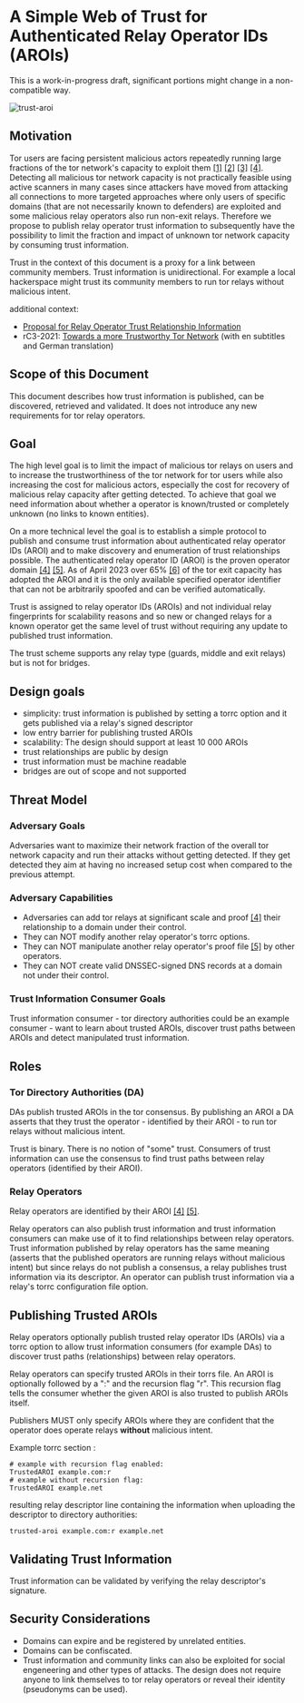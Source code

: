 
# A Simple Web of Trust for Authenticated Relay Operator IDs (AROIs)

This is a work-in-progress draft, significant portions might change in a non-compatible way.

![trust-aroi](https://user-images.githubusercontent.com/11165848/235495697-1424d733-5971-4e4a-b73e-b8f0808d8b7e.png)


## Motivation

Tor users are facing persistent malicious actors
repeatedly running large fractions of the tor network's capacity to exploit them 
[[1]](https://nusenu.medium.com/the-growing-problem-of-malicious-relays-on-the-tor-network-2f14198af548)
[[2]](https://nusenu.medium.com/how-malicious-tor-relays-are-exploiting-users-in-2020-part-i-1097575c0cac)
[[3]](https://nusenu.medium.com/tracking-one-year-of-malicious-tor-exit-relay-activities-part-ii-85c80875c5df)
[[4]](https://nusenu.medium.com/is-kax17-performing-de-anonymization-attacks-against-tor-users-42e566defce8).
Detecting all malicious tor network capacity is not practically feasible using active scanners
in many cases since attackers have moved from attacking all connections to more targeted approaches where only
users of specific domains (that are not necessarily known to defenders) are exploited and some malicious relay operators
also run non-exit relays.
Therefore we propose to publish relay operator trust information to subsequently have the possibility to limit the fraction
and impact of unknown tor network capacity by consuming trust information.

Trust in the context of this document is a proxy for a link between community members. Trust information is unidirectional.
For example a local hackerspace might trust its community members to run tor relays without malicious intent.

additional context:
* [Proposal for Relay Operator Trust Relationship Information](https://gitlab.torproject.org/tpo/community/relays/-/issues/68)
* rC3-2021: [Towards a more Trustworthy Tor Network](https://media.ccc.de/v/rc3-2021-chaosstudiohamburg-475-towards-a-more-trustworthy-tor-network) (with en subtitles and German translation)

## Scope of this Document

This document describes how trust information is published, can be discovered, retrieved and validated.
It does not introduce any new requirements for tor relay operators. 

## Goal

The high level goal is to limit the impact of malicious tor relays on users
and to increase the trustworthiness of the tor network for tor users while also increasing the cost for malicious actors, especially the cost for recovery of malicious relay capacity after getting detected. To achieve that goal we need
information about whether a operator is known/trusted or completely unknown (no links to known entities).

On a more technical level the goal is to establish a simple protocol to publish and consume trust information about authenticated relay operator IDs (AROI)
and to make discovery and enumeration of trust relationships possible.
The authenticated relay operator ID (AROI) is the proven operator domain [[4]](https://nusenu.github.io/ContactInfo-Information-Sharing-Specification/#proof)
[[5]](https://gitlab.torproject.org/tpo/core/torspec/-/blob/main/proposals/326-tor-relay-well-known-uri-rfc8615.md). 
As of April 2023 over 65% [[6]](https://nusenu.github.io/OrNetStats/#top-10-exit-operators-with-a-proven-domain) 
of the tor exit capacity has adopted the AROI and it is the only available specified operator identifier
that can not be arbitrarily spoofed and can be verified automatically.

Trust is assigned to relay operator IDs (AROIs) and not individual relay fingerprints for scalability reasons and
so new or changed relays for a known operator get the same level of trust
without requiring any update to published trust information.

The trust scheme supports any relay type (guards, middle and exit relays) but is not for bridges.

## Design goals

- simplicity: trust information is published by setting a torrc option and it gets published via a relay's signed descriptor
- low entry barrier for publishing trusted AROIs
- scalability: The design should support at least 10 000 AROIs
- trust relationships are public by design
- trust information must be machine readable
- bridges are out of scope and not supported

## Threat Model

### Adversary Goals

Adversaries want to maximize their network fraction of the overall tor network capacity
and run their attacks without getting detected. If they get detected they aim at having no increased setup cost
when compared to the previous attempt.

### Adversary Capabilities

* Adversaries can add tor relays at significant scale and proof 
[[4]](https://nusenu.github.io/ContactInfo-Information-Sharing-Specification/#proof)
their relationship to a domain under their control.
* They can NOT modify another relay operator's torrc options.
* They can NOT manipulate another relay operator's proof file
[[5]](https://gitlab.torproject.org/tpo/core/torspec/-/blob/main/proposals/326-tor-relay-well-known-uri-rfc8615.md#well-knowntor-relayrsa-fingerprinttxt)
by other operators.
* They can NOT create valid DNSSEC-signed DNS records at a domain not under their control.

### Trust Information Consumer Goals

Trust information consumer - tor directory authorities could be an example consumer - want to learn about trusted AROIs, discover trust paths between AROIs 
and detect manipulated trust information.

## Roles

### Tor Directory Authorities (DA)

DAs publish trusted AROIs in the tor consensus.
By publishing an AROI a DA asserts that they trust the operator - identified by their AROI - to run tor relays without malicious intent. 

Trust is binary. There is no notion of "some" trust.
Consumers of trust information can use the consensus to find trust paths between relay operators (identified by their AROI).

### Relay Operators

Relay operators are identified by their AROI
[[4]](https://nusenu.github.io/ContactInfo-Information-Sharing-Specification/#proof)
[[5]](https://gitlab.torproject.org/tpo/core/torspec/-/blob/main/proposals/326-tor-relay-well-known-uri-rfc8615.md).

Relay operators can also publish trust information and trust information consumers can make use of it to find relationships between relay operators. 
Trust information published by relay operators has the same meaning (asserts that the published operators are running relays without malicious intent)
but since relays do not publish a consensus, a relay publishes trust information via its descriptor.
An operator can publish trust information via a relay's torrc configuration file option.

## Publishing Trusted AROIs

Relay operators optionally publish trusted relay operator IDs (AROIs) via a torrc option
to allow trust information consumers (for example DAs) to discover trust paths (relationships) between
relay operators.

Relay operators can specify trusted AROIs in their torrs file. An AROI is optionally followed by a ":" and the recursion flag "r".
This recursion flag tells the consumer whether the given AROI is also trusted to publish AROIs itself.

Publishers MUST only specify AROIs where they are confident that the operator does operate relays **without** malicious intent.

Example torrc section :
```
# example with recursion flag enabled:
TrustedAROI example.com:r
# example without recursion flag:
TrustedAROI example.net
```

resulting relay descriptor line containing the information when uploading the descriptor to directory authorities:
```
trusted-aroi example.com:r example.net
```

## Validating Trust Information

Trust information can be validated by verifying the relay descriptor's signature.

## Security Considerations

* Domains can expire and be registered by unrelated entities.
* Domains can be confiscated.
* Trust information and community links can also be exploited for social engeneering and other types of attacks. The design does not require anyone to link themselves to tor relay operators or reveal their identity (pseudonyms can be used).
